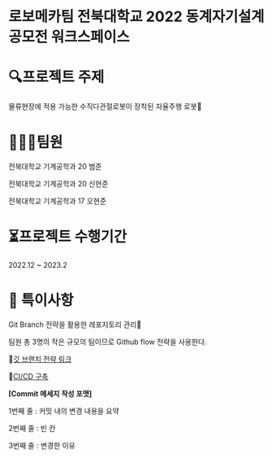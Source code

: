 # 로보메카팀 전북대학교 2022 동계자기설계공모전 워크스페이스

# :mag:프로젝트 주제
물류현장에 적용 가능한 수직다관절로봇이 장착된 자율주행 로봇:tractor:

# 🧑‍🤝‍🧑팀원
전북대학교 기계공학과 20 범준

전북대학교 기계공학과 20 신현준

전북대학교 기계공학과 17 오현준

# ⏳프로젝트 수행기간
2022.12 ~ 2023.2

# :pencil: 특이사항

Git Branch 전략을 활용한 레포지토리 관리:high_brightness:

팀원 총 3명의 작은 규모의 팀이므로 Github flow 전략을 사용한다.

👏[깃 브랜치 전략 링크](https://inpa.tistory.com/entry/GIT-%E2%9A%A1%EF%B8%8F-github-flow-git-flow-%F0%9F%93%88-%EB%B8%8C%EB%9E%9C%EC%B9%98-%EC%A0%84%EB%9E%B5)

👏[CI/CD 구축](https://ji5485.github.io/post/2021-06-06/build-ci-cd-pipeline-using-github-actions/)

__[Commit 메세지 작성 포맷]__

1번째 줄 : 커밋 내의 변경 내용을 요약

2번째 줄 : 빈 칸

3번째 줄 : 변경한 이유
